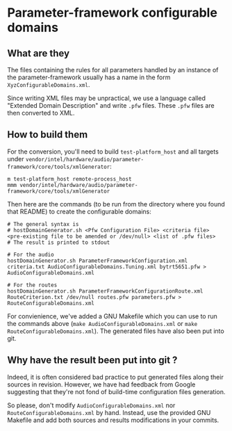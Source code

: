 # Parameter-framework configurable domains

## What are they

The files containing the rules for all parameters handled by an instance of the
parameter-framework usually has a name in the form `XyzConfigurableDomains.xml`.

Since writing XML files may be unpractical, we use a language called "Extended
Domain Description" and write `.pfw` files.  These `.pfw` files are then
converted to XML.

## How to build them

For the conversion, you'll need to build `test-platform_host` and all targets
under
`vendor/intel/hardware/audio/parameter-framework/core/tools/xmlGenerator`:

    m test-platform_host remote-process_host
    mmm vendor/intel/hardware/audio/parameter-framework/core/tools/xmlGenerator

Then here are the commands (to be run from the directory where you found that
README) to create the configurable domains:

    # The general syntax is
    # hostDomainGenerator.sh <Pfw Configuration File> <criteria file> <pre-existing file to be amended or /dev/null> <list of .pfw files>
    # The result is printed to stdout

    # For the audio
    hostDomainGenerator.sh ParameterFrameworkConfiguration.xml criteria.txt AudioConfigurableDomains.Tuning.xml bytrt5651.pfw > AudioConfigurableDomains.xml

    # For the routes
    hostDomainGenerator.sh ParameterFrameworkConfigurationRoute.xml RouteCriterion.txt /dev/null routes.pfw parameters.pfw > RouteConfigurableDomains.xml

For convienience, we've added a GNU Makefile which you can use to run the
commands above (`make AudioConfigurableDomains.xml` or `make
RouteConfigurableDomains.xml`).  The generated
files have also been put into git.

## Why have the result been put into git ?

Indeed, it is often considered bad practice to put generated files along their
sources in revision.  However, we have had feedback from Google suggesting that
they're not fond of build-time configuration files generation.

So please, don't modify `AudioConfigurableDomains.xml` nor
`RouteConfigurableDomains.xml` by hand.  Instead, use the provided GNU Makefile
and add both sources and results modifications in your commits.
